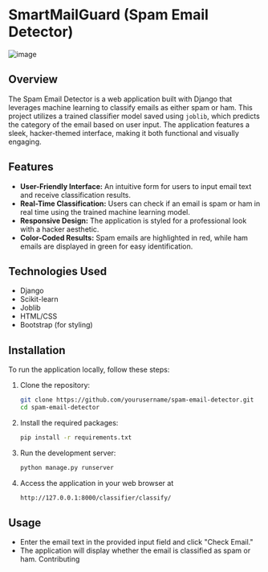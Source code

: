 # SmartMailGuard (Spam Email Detector)
![image](https://github.com/user-attachments/assets/fdb50854-e7ac-4e8a-be7d-7ece89c221ea)


## Overview
The Spam Email Detector is a web application built with Django that leverages machine learning to classify emails as either spam or ham. This project utilizes a trained classifier model saved using `joblib`, which predicts the category of the email based on user input. The application features a sleek, hacker-themed interface, making it both functional and visually engaging.

## Features
- **User-Friendly Interface:** An intuitive form for users to input email text and receive classification results.
- **Real-Time Classification:** Users can check if an email is spam or ham in real time using the trained machine learning model.
- **Responsive Design:** The application is styled for a professional look with a hacker aesthetic.
- **Color-Coded Results:** Spam emails are highlighted in red, while ham emails are displayed in green for easy identification.

## Technologies Used
- Django
- Scikit-learn
- Joblib
- HTML/CSS
- Bootstrap (for styling)

## Installation
To run the application locally, follow these steps:

1. Clone the repository:
   ```bash
   git clone https://github.com/yourusername/spam-email-detector.git
   cd spam-email-detector

2. Install the required packages:
   ```bash
   pip install -r requirements.txt

3. Run the development server:
   ```bash
   python manage.py runserver
4. Access the application in your web browser at
    ```bash
    http://127.0.0.1:8000/classifier/classify/
## Usage
- Enter the email text in the provided input field and click "Check Email."
- The application will display whether the email is classified as spam or ham.
Contributing

